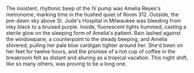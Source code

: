 The insistent, rhythmic beep of the IV pump was Amelia Reyes's metronome, marking time in the hushed quiet of Room 312.  Outside, the pre-dawn sky above St. Jude's Hospital in Milwaukee was bleeding from inky black to a bruised purple. Inside, fluorescent lights hummed, casting a sterile glow on the sleeping form of Amelia's patient.  Rain lashed against the windowpane, a counterpoint to the steady beeping, and Amelia shivered, pulling her pale blue cardigan tighter around her.  She'd been on her feet for twelve hours, and the promise of a hot cup of coffee in the breakroom felt as distant and alluring as a tropical vacation. This night shift, like so many others, was proving to be a long one.

